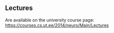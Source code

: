 Lectures
--------

Are available on the university course page: https://courses.cs.ut.ee/2014/neuro/Main/Lectures